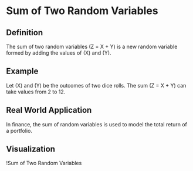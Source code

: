 # Sum of Two Random Variables

## Definition

The sum of two random variables \(Z = X + Y\) is a new random variable formed by adding the values of \(X\) and \(Y\).

## Example

Let \(X\) and \(Y\) be the outcomes of two dice rolls. The sum \(Z = X + Y\) can take values from 2 to 12.

## Real World Application

In finance, the sum of random variables is used to model the total return of a portfolio.

## Visualization

!Sum of Two Random Variables
